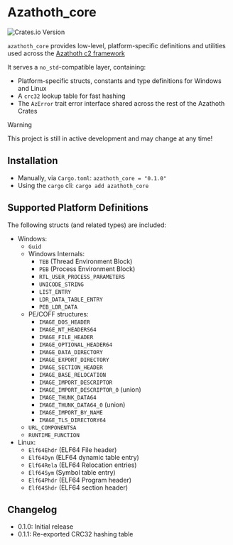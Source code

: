 # Azathoth_core
![Crates.io Version](https://img.shields.io/crates/v/azathoth-core)

`azathoth_core` provides low-level, platform-specific definitions and utilities used across the [Azathoth c2 framework](https://github.com/AzathothC2/)

It serves a `no_std`-compatible layer, containing:
* Platform-specific structs, constants and type definitions for Windows and Linux
* A `crc32` lookup table for fast hashing
* The `AzError` trait error interface shared across the rest of the Azathoth Crates

> [!WARNING]
> This project is still in active development and may change at any time!

## Installation
* Manually, via `Cargo.toml`: `azathoth_core = "0.1.0"`
* Using the `cargo` cli: `cargo add azathoth_core`


## Supported Platform Definitions
The following structs (and related types) are included:
* Windows:
    * `Guid` 
    * Windows Internals:
        * `TEB` (Thread Environment Block)
        * `PEB` (Process Environment Block)
        * `RTL_USER_PROCESS_PARAMETERS`
        * `UNICODE_STRING`
        * `LIST_ENTRY`
        * `LDR_DATA_TABLE_ENTRY`
        * `PEB_LDR_DATA`
    * PE/COFF structures:
        * `IMAGE_DOS_HEADER`
        * `IMAGE_NT_HEADERS64`
        * `IMAGE_FILE_HEADER`
        * `IMAGE_OPTIONAL_HEADER64`
        * `IMAGE_DATA_DIRECTORY`
        * `IMAGE_EXPORT_DIRECTORY`
        * `IMAGE_SECTION_HEADER`
        * `IMAGE_BASE_RELOCATION`
        * `IMAGE_IMPORT_DESCRIPTOR`
        * `IMAGE_IMPORT_DESCRIPTOR_0` (union)
        * `IMAGE_THUNK_DATA64`
        * `IMAGE_THUNK_DATA64_0` (union)
        * `IMAGE_IMPORT_BY_NAME`
        * `IMAGE_TLS_DIRECTORY64`
    * `URL_COMPONENTSA`
    * `RUNTIME_FUNCTION`
* Linux:
    * `Elf64Ehdr` (ELF64 File header)
    * `Elf64Dyn` (ELF64 dynamic table entry)
    * `Elf64Rela` (ELF64 Relocation entries)
    * `Elf64Sym` (Symbol table entry)
    * `Elf64Phdr` (ELF64 Program header)
    * `Elf64Shdr` (ELF64 section header)


## Changelog

- 0.1.0: Initial release
- 0.1.1: Re-exported CRC32 hashing table